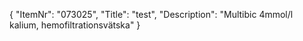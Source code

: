 {
  "ItemNr": "073025",
  "Title": "test",
  "Description": "Multibic 4mmol/l kalium, hemofiltrationsvätska"
}